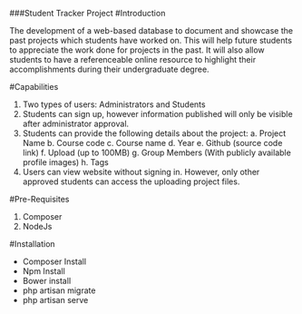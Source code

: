 ###Student Tracker Project
#Introduction

<p>The development of a web-based database to document and showcase the past projects which students have worked on. This will help future students to appreciate the work done for projects in the past. It will also allow students to have a referenceable online resource to highlight their accomplishments during their undergraduate degree.</p>

#Capabilities
1. Two types of users: Administrators and Students
2. Students can sign up, however information published will only be visible after administrator approval.
3. Students can provide the following details about the project:
  a. Project Name
  b. Course code
  c. Course name
  d. Year
  e. Github (source code link)
  f. Upload (up to 100MB)
  g. Group Members (With publicly available profile images)
  h. Tags
4. Users can view website without signing in. However, only other approved students can access the uploading project files.

#Pre-Requisites
1. Composer
2. NodeJs

#Installation
* Composer Install
* Npm Install
* Bower install
* php artisan migrate
* php artisan serve
